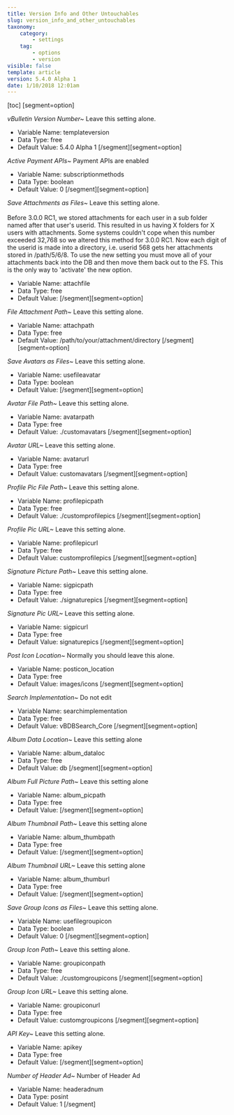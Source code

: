 ```yaml
---
title: Version Info and Other Untouchables
slug: version_info_and_other_untouchables
taxonomy:
    category:
        - settings
    tag:
        - options
        - version
visible: false
template: article
version: 5.4.0 Alpha 1
date: 1/10/2018 12:01am
---
```


[toc]
[segment=option]

*vBulletin Version Number~*
Leave this setting alone.



- Variable Name: templateversion
- Data Type: free
- Default Value: 5.4.0 Alpha 1
[/segment][segment=option]

*Active Payment APIs~*
Payment APIs are enabled



- Variable Name: subscriptionmethods
- Data Type: boolean
- Default Value: 0
[/segment][segment=option]

*Save Attachments as Files~*
Leave this setting alone.<br />
<br />
Before 3.0.0 RC1, we stored attachments for each user in a sub folder named after that user's userid.  This resulted in us having X folders for X users with attachments. Some systems couldn't cope when this number exceeded 32,768 so we altered this method for 3.0.0 RC1.  Now each digit of the userid is made into a directory, i.e. userid 568 gets her attachments stored in /path/5/6/8.  To use the new setting you must move all of your attachments back into the DB and then move them back out to the FS.  This is the only way to 'activate' the new option.



- Variable Name: attachfile
- Data Type: free
- Default Value: 
[/segment][segment=option]

*File Attachment Path~*
Leave this setting alone.



- Variable Name: attachpath
- Data Type: free
- Default Value: /path/to/your/attachment/directory
[/segment][segment=option]

*Save Avatars as Files~*
Leave this setting alone.



- Variable Name: usefileavatar
- Data Type: boolean
- Default Value: 
[/segment][segment=option]

*Avatar File Path~*
Leave this setting alone.



- Variable Name: avatarpath
- Data Type: free
- Default Value: ./customavatars
[/segment][segment=option]

*Avatar URL~*
Leave this setting alone.



- Variable Name: avatarurl
- Data Type: free
- Default Value: customavatars
[/segment][segment=option]

*Profile Pic File Path~*
Leave this setting alone.



- Variable Name: profilepicpath
- Data Type: free
- Default Value: ./customprofilepics
[/segment][segment=option]

*Profile Pic URL~*
Leave this setting alone.



- Variable Name: profilepicurl
- Data Type: free
- Default Value: customprofilepics
[/segment][segment=option]

*Signature Picture Path~*
Leave this setting alone.



- Variable Name: sigpicpath
- Data Type: free
- Default Value: ./signaturepics
[/segment][segment=option]

*Signature Pic URL~*
Leave this setting alone.



- Variable Name: sigpicurl
- Data Type: free
- Default Value: signaturepics
[/segment][segment=option]

*Post Icon Location~*
Normally you should leave this alone.



- Variable Name: posticon_location
- Data Type: free
- Default Value: images/icons
[/segment][segment=option]

*Search Implementation~*
Do not edit



- Variable Name: searchimplementation
- Data Type: free
- Default Value: vBDBSearch_Core
[/segment][segment=option]

*Album Data Location~*
Leave this setting alone



- Variable Name: album_dataloc
- Data Type: free
- Default Value: db
[/segment][segment=option]

*Album Full Picture Path~*
Leave this setting alone



- Variable Name: album_picpath
- Data Type: free
- Default Value: 
[/segment][segment=option]

*Album Thumbnail Path~*
Leave this setting alone



- Variable Name: album_thumbpath
- Data Type: free
- Default Value: 
[/segment][segment=option]

*Album Thumbnail URL~*
Leave this setting alone



- Variable Name: album_thumburl
- Data Type: free
- Default Value: 
[/segment][segment=option]

*Save Group Icons as Files~*
Leave this setting alone.



- Variable Name: usefilegroupicon
- Data Type: boolean
- Default Value: 0
[/segment][segment=option]

*Group Icon Path~*
Leave this setting alone.



- Variable Name: groupiconpath
- Data Type: free
- Default Value: ./customgroupicons
[/segment][segment=option]

*Group Icon URL~*
Leave this setting alone.



- Variable Name: groupiconurl
- Data Type: free
- Default Value: customgroupicons
[/segment][segment=option]

*API Key~*
Leave this setting alone.



- Variable Name: apikey
- Data Type: free
- Default Value: 
[/segment][segment=option]

*Number of Header Ad~*
Number of Header Ad



- Variable Name: headeradnum
- Data Type: posint
- Default Value: 1
[/segment]